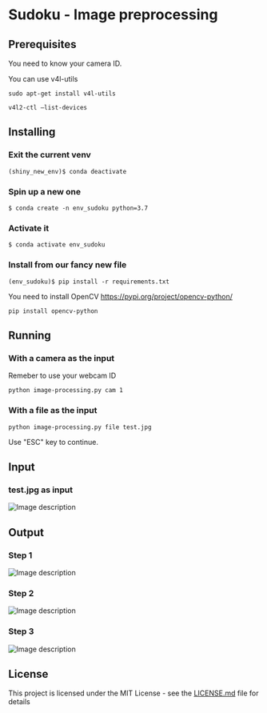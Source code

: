 # Sudoku - Image preprocessing


## Prerequisites

You need to know your camera ID.

You can use v4l-utils


```
sudo apt-get install v4l-utils

v4l2-ctl –list-devices

```


## Installing


### Exit the current venv
```
(shiny_new_env)$ conda deactivate
```
### Spin up a new one
```
$ conda create -n env_sudoku python=3.7
```
### Activate it
```
$ conda activate env_sudoku
```
### Install from our fancy new file
```
(env_sudoku)$ pip install -r requirements.txt
```

You need to install OpenCV 
https://pypi.org/project/opencv-python/

```
pip install opencv-python
```

## Running 


### With a camera as the input

Remeber to use your webcam ID

```
python image-processing.py cam 1
```

### With a file as the input 
```
python image-processing.py file test.jpg

```

Use "ESC" key to continue.

## Input
### test.jpg as input
![Image description](https://i.ibb.co/2sYVq6F/test.jpg)


## Output
### Step 1
![Image description](https://i.ibb.co/WGPxMPq/frame-unsharp-mask.jpg)
### Step 2
![Image description](https://i.ibb.co/P1BWH52/frame-bitwise-not.jpg)
### Step 3
![Image description](https://i.ibb.co/6wxjC3g/frame-cutted-Thresh.png)



## License

This project is licensed under the MIT License - see the [LICENSE.md](LICENSE.md) file for details
